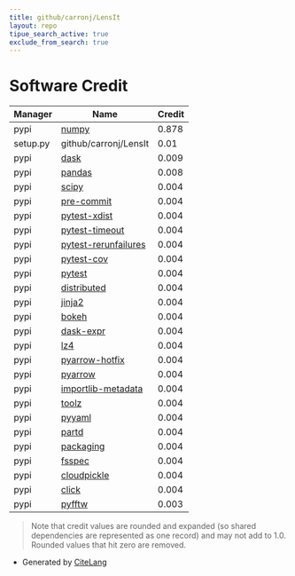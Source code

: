 ```yaml
---
title: github/carronj/LensIt
layout: repo
tipue_search_active: true
exclude_from_search: true
---
```

# Software Credit

|Manager|Name|Credit|
|-------|----|------|
|pypi|[numpy](https://www.numpy.org)|0.878|
|setup.py|github/carronj/LensIt|0.01|
|pypi|[dask](https://github.com/dask/dask/)|0.009|
|pypi|[pandas](https://pypi.org/project/pandas)|0.008|
|pypi|[scipy](https://www.scipy.org)|0.004|
|pypi|[pre-commit](https://github.com/pre-commit/pre-commit)|0.004|
|pypi|[pytest-xdist](https://pypi.org/project/pytest-xdist)|0.004|
|pypi|[pytest-timeout](https://pypi.org/project/pytest-timeout)|0.004|
|pypi|[pytest-rerunfailures](https://pypi.org/project/pytest-rerunfailures)|0.004|
|pypi|[pytest-cov](https://pypi.org/project/pytest-cov)|0.004|
|pypi|[pytest](https://pypi.org/project/pytest)|0.004|
|pypi|[distributed](https://pypi.org/project/distributed)|0.004|
|pypi|[jinja2](https://pypi.org/project/jinja2)|0.004|
|pypi|[bokeh](https://pypi.org/project/bokeh)|0.004|
|pypi|[dask-expr](https://pypi.org/project/dask-expr)|0.004|
|pypi|[lz4](https://pypi.org/project/lz4)|0.004|
|pypi|[pyarrow-hotfix](https://pypi.org/project/pyarrow-hotfix)|0.004|
|pypi|[pyarrow](https://pypi.org/project/pyarrow)|0.004|
|pypi|[importlib-metadata](https://pypi.org/project/importlib-metadata)|0.004|
|pypi|[toolz](https://pypi.org/project/toolz)|0.004|
|pypi|[pyyaml](https://pypi.org/project/pyyaml)|0.004|
|pypi|[partd](https://pypi.org/project/partd)|0.004|
|pypi|[packaging](https://pypi.org/project/packaging)|0.004|
|pypi|[fsspec](https://pypi.org/project/fsspec)|0.004|
|pypi|[cloudpickle](https://pypi.org/project/cloudpickle)|0.004|
|pypi|[click](https://pypi.org/project/click)|0.004|
|pypi|[pyfftw](https://github.com/pyFFTW/pyFFTW)|0.003|


> Note that credit values are rounded and expanded (so shared dependencies are represented as one record) and may not add to 1.0. Rounded values that hit zero are removed.


- Generated by [CiteLang](https://github.com/vsoch/citelang)
